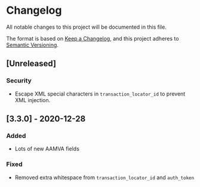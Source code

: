 # Changelog
All notable changes to this project will be documented in this file.

The format is based on [Keep a Changelog](https://keepachangelog.com/en/1.0.0/),
and this project adheres to [Semantic Versioning](https://semver.org/spec/v2.0.0.html).

## [Unreleased]
### Security
* Escape XML special characters in `transaction_locator_id` to prevent XML injection.

## [3.3.0] - 2020-12-28
### Added
* Lots of new AAMVA fields
### Fixed
* Removed extra whitespace from `transaction_locator_id` and `auth_token`